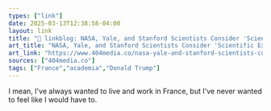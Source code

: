```yaml
---
types: ["link"]
date: 2025-03-13T12:38:58-04:00
layout: link
title: "🔗 linkblog: NASA, Yale, and Stanford Scientists Consider 'Scientific Exile,' French University Says'"
art_title: "NASA, Yale, and Stanford Scientists Consider 'Scientific Exile,' French University Says"
art_link: "https://www.404media.co/nasa-yale-and-stanford-scientists-consider-scientific-exile-french-university-says/"
sources: ["404media.co"]
tags: ["France","academia","Donald Trump"]
---
```

I mean, I've always wanted to live and work in France, but I've never wanted to feel like I would have to.
